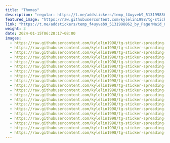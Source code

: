 ```yaml
---
title: "Thomas"
description: "regular: https://t.me/addstickers/temp_f4uyveb9_5131998862_by_PagerMaid_QuotLy_bot"
featured_image: "https://raw.githubusercontent.com/kylelin1998/tg-sticker-spreading-worldwide-images/main/img/73e6747f-3554-4962-9b15-4210129f89f7.jpg"
link: "https://t.me/addstickers/temp_f4uyveb9_5131998862_by_PagerMaid_QuotLy_bot"
weight: 3
date: 2024-01-15T06:28:17+08:00
images:
  - https://raw.githubusercontent.com/kylelin1998/tg-sticker-spreading-worldwide-images/main/img/73e6747f-3554-4962-9b15-4210129f89f7.jpg
  - https://raw.githubusercontent.com/kylelin1998/tg-sticker-spreading-worldwide-images/main/img/5e347bf3-6a4b-4e6e-81ac-28680d0a352c.jpg
  - https://raw.githubusercontent.com/kylelin1998/tg-sticker-spreading-worldwide-images/main/img/6cc8d62a-0ac6-425f-8db8-b5e42e0b5c96.jpg
  - https://raw.githubusercontent.com/kylelin1998/tg-sticker-spreading-worldwide-images/main/img/7055eb87-447b-4e41-bb74-03321fa027f4.jpg
  - https://raw.githubusercontent.com/kylelin1998/tg-sticker-spreading-worldwide-images/main/img/de8b7950-8399-40c5-bcda-058090d3b898.jpg
  - https://raw.githubusercontent.com/kylelin1998/tg-sticker-spreading-worldwide-images/main/img/866d7391-b183-4432-b1a3-27ed89729b38.jpg
  - https://raw.githubusercontent.com/kylelin1998/tg-sticker-spreading-worldwide-images/main/img/e16b086c-c75c-4450-bd67-0122d0186e91.jpg
  - https://raw.githubusercontent.com/kylelin1998/tg-sticker-spreading-worldwide-images/main/img/11370df2-9084-4a00-9490-6c15f6cea418.jpg
  - https://raw.githubusercontent.com/kylelin1998/tg-sticker-spreading-worldwide-images/main/img/50ad8b80-caba-424c-819b-3f40569104e6.jpg
  - https://raw.githubusercontent.com/kylelin1998/tg-sticker-spreading-worldwide-images/main/img/37fb0a2f-2529-4570-bf57-ecc1a4895dbe.jpg
  - https://raw.githubusercontent.com/kylelin1998/tg-sticker-spreading-worldwide-images/main/img/42b6d94b-970a-4975-9cfa-5cae73d54413.jpg
  - https://raw.githubusercontent.com/kylelin1998/tg-sticker-spreading-worldwide-images/main/img/49e64433-b070-413d-a153-8f2b6444acfe.jpg
  - https://raw.githubusercontent.com/kylelin1998/tg-sticker-spreading-worldwide-images/main/img/db8aa9ed-37f3-4ba4-adcd-5f22c6ddc79a.jpg
  - https://raw.githubusercontent.com/kylelin1998/tg-sticker-spreading-worldwide-images/main/img/66ed5988-73e9-4dfb-8949-ef0336b15d3b.jpg
  - https://raw.githubusercontent.com/kylelin1998/tg-sticker-spreading-worldwide-images/main/img/831c47ed-df62-4a6b-aaf1-47b132643e0a.jpg
  - https://raw.githubusercontent.com/kylelin1998/tg-sticker-spreading-worldwide-images/main/img/b98bb3fa-ebd5-4492-a351-e8c4cd388266.jpg
  - https://raw.githubusercontent.com/kylelin1998/tg-sticker-spreading-worldwide-images/main/img/02ed92bd-fd3e-482d-8093-e0aeec30cdd9.jpg
  - https://raw.githubusercontent.com/kylelin1998/tg-sticker-spreading-worldwide-images/main/img/8ae3726a-83a3-4d22-9fc9-5b0661a65b8a.jpg
  - https://raw.githubusercontent.com/kylelin1998/tg-sticker-spreading-worldwide-images/main/img/c3f4397a-2df2-4674-9a31-35f49b5872d4.jpg
  - https://raw.githubusercontent.com/kylelin1998/tg-sticker-spreading-worldwide-images/main/img/d1101844-f11a-4f14-8f02-1617168d5b30.jpg
---
```

